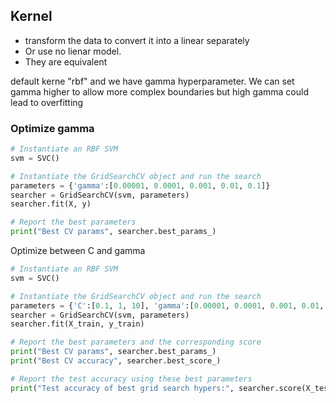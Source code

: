 ## Kernel 

* transform the data to convert it into a linear separately
* Or use no lienar model.
* They are equivalent 

default kerne "rbf" and we have gamma hyperparameter. We can set gamma higher to allow more complex boundaries but high gamma could lead to overfitting

### Optimize gamma

``` python
# Instantiate an RBF SVM
svm = SVC()

# Instantiate the GridSearchCV object and run the search
parameters = {'gamma':[0.00001, 0.0001, 0.001, 0.01, 0.1]}
searcher = GridSearchCV(svm, parameters)
searcher.fit(X, y)

# Report the best parameters
print("Best CV params", searcher.best_params_)
```

Optimize between C and gamma

``` python
# Instantiate an RBF SVM
svm = SVC()

# Instantiate the GridSearchCV object and run the search
parameters = {'C':[0.1, 1, 10], 'gamma':[0.00001, 0.0001, 0.001, 0.01, 0.1]}
searcher = GridSearchCV(svm, parameters)
searcher.fit(X_train, y_train)

# Report the best parameters and the corresponding score
print("Best CV params", searcher.best_params_)
print("Best CV accuracy", searcher.best_score_)

# Report the test accuracy using these best parameters
print("Test accuracy of best grid search hypers:", searcher.score(X_test, y_test))
```